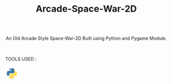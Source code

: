 <html>
<h1 align="center">Arcade-Space-War-2D</h1>
<br></br>
<p align="center">
An Old Arcade Style Space-War-2D Built using Python and Pygame Module. 
</p>
<br><br>
TOOLS USED :<br></br>
<a href="#"> <img src="https://raw.githubusercontent.com/devicons/devicon/master/icons/python/python-original.svg" alt="python" width="40" height="40"></a>
<a href="#"><img src=""></a>
</html>
